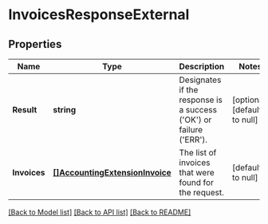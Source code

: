 # InvoicesResponseExternal

## Properties
Name | Type | Description | Notes
------------ | ------------- | ------------- | -------------
**Result** | **string** | Designates if the response is a success (&#x27;OK&#x27;) or failure (&#x27;ERR&#x27;). | [optional] [default to null]
**Invoices** | [**[]AccountingExtensionInvoice**](AccountingExtensionInvoice.md) | The list of invoices that were found for the request. | [default to null]

[[Back to Model list]](../README.md#documentation-for-models) [[Back to API list]](../README.md#documentation-for-api-endpoints) [[Back to README]](../README.md)

